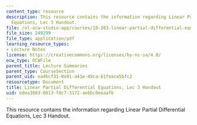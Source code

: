 ```yaml
---
content_type: resource
description: This resource contains the information regarding Linear Partial Differential
  Equations, Lec 3 Handout.
file: /ol-ocw-studio-app/courses/18-303-linear-partial-differential-equations-analysis-and-numerics-fall-2014/edea18830013f8c73172ae6bc0eeaafb_MIT18_303F14_difference.pdf
file_size: 249299
file_type: application/pdf
learning_resource_types:
- Lecture Notes
license: https://creativecommons.org/licenses/by-nc-sa/4.0/
ocw_type: OCWFile
parent_title: Lecture Summaries
parent_type: CourseSection
parent_uid: ea4bcf31-0a91-a41e-49ca-61feace5bfc2
resourcetype: Document
title: Linear Partial Differential Equations, Lec 3 Handout
uid: edea1883-0013-f8c7-3172-ae6bc0eeaafb
---
```

This resource contains the information regarding Linear Partial Differential Equations, Lec 3 Handout.